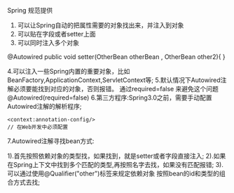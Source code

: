 Spring 规范提供
1. 可以让Spring自动的把属性需要的对象找出来，并注入到对象
2. 可以贴在字段或者setter上面
3. 可以同时注入多个对象

@Autowired
public void setter(OtherBean otherBean , OtherBean other2){
}

4.可以注入一些Spring内置的重要对象，比如BeanFactory,ApplicationContext,ServletContext等;
5.默认情况下Autowired注解必须要能找到对应的对象，否则报错。
    通过required=false 来避免这个问题 @Autowired(required=false)
6.第三方程序:Spring3.0之前，需要手动配置Autowired注解的解析程序;

```
<context:annotation-config/>
// 在Web开发中必须配置
```

7.Autowired注解寻找bean方式:

1).首先按照依赖对象的类型找，如果找到，就是setter或者字段直接注入;
2).如果在Spring上下文中找到多个匹配的类型,再按照名字去找，如果没有匹配报错;
3).可以通过使用@Qualifier("other")标签来规定依赖对象 按照bean的id和类型的组合方式去找;